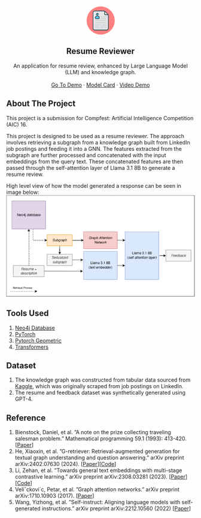 <br />
<div align="center">
<img src="./images/image.png" alt="Resume Icon" width="75">
<h2 align="center">Resume Reviewer</h2>
  <p align="center">
    An application for resume review, enhanced by Large Language Model (LLM) and knowledge graph.
    <br />
    <br />
    <a href="https://huggingface.co/spaces/alfiannajih/resume-reviewer">Go To Demo</a>
    ·
    <a href="https://huggingface.co/alfiannajih/g-retriever-resume-reviewer">Model Card</a>
    ·
    <a href="#">Video Demo</a>
  </p>
</div>

## About The Project
This project is a submission for Compfest: Artificial Intelligence Competition (AIC) 16.

This project is designed to be used as a resume reviewer. The approach involves retrieving a subgraph from a knowledge graph built from LinkedIn job postings and feeding it into a GNN. The features extracted from the subgraph are further processed and concatenated with the input embeddings from the query text. These concatenated features are then passed through the self-attention layer of Llama 3.1 8B to generate a resume review.

High level view of how the model generated a response can be seen in image below:
![Workflow](./images/wrokflow.png)

## Tools Used
1. [Neo4j Database](https://neo4j.com/)
2. [PyTorch](https://github.com/pytorch/pytorch)
3. [Pytorch Geometric](https://github.com/pyg-team/pytorch_geometric)
4. [Transformers](https://github.com/huggingface/transformers)

## Dataset
1. The knowledge graph was constructed from tabular data sourced from [Kaggle](https://www.kaggle.com/datasets/arshkon/linkedin-job-postings), which was originally scraped from job postings on LinkedIn.
2. The resume and feedback dataset was synthetically generated using GPT-4.

## Reference
1. Bienstock, Daniel, et al. ”A note on the prize collecting traveling salesman problem.” Mathematical programming 59.1 (1993): 413-420. [[Paper](https://math.mit.edu/~goemans/PAPERS/BienstockGSW-1993-PrizeCollecting.pdf)]
2. He, Xiaoxin, et al. ”G-retriever: Retrieval-augmented generation for textual graph understanding and question answering.” arXiv preprint arXiv:2402.07630 (2024). [[Paper](https://arxiv.org/abs/2402.07630)][[Code](https://github.com/XiaoxinHe/G-Retriever/)]
3. Li, Zehan, et al. ”Towards general text embeddings with multi-stage contrastive learning.” arXiv preprint arXiv:2308.03281 (2023). [[Paper](https://arxiv.org/abs/2308.03281)][[Code](https://huggingface.co/thenlper/gte-base)]
4. Veliˇckovi´c, Petar, et al. ”Graph attention networks.” arXiv preprint arXiv:1710.10903 (2017). [[Paper](https://arxiv.org/abs/1710.10903)]
5. Wang, Yizhong, et al. ”Self-instruct: Aligning language models with self-generated instructions.” arXiv preprint arXiv:2212.10560 (2022) [[Paper](https://arxiv.org/abs/2212.10560)]